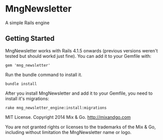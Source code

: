 # MngNewsletter

A simple Rails engine

## Getting Started

MngNewsletter works with Rails 4.1.5 onwards (previous versions weren't tested but should workd just fine). You can add it to your Gemfile with:

```
gem 'mng_newsletter'
```

Run the bundle command to install it.

```
bundle install
```

After you install MngNewsletter and add it to your Gemfile, you need to install it's migrations:

```
rake mng_newsletter_engine:install:migrations
```

MIT License. Copyright 2014 Mix & Go. http://mixandgo.com

You are not granted rights or licenses to the trademarks of the Mix & Go, including without limitation the MngNewsletter name or logo.
